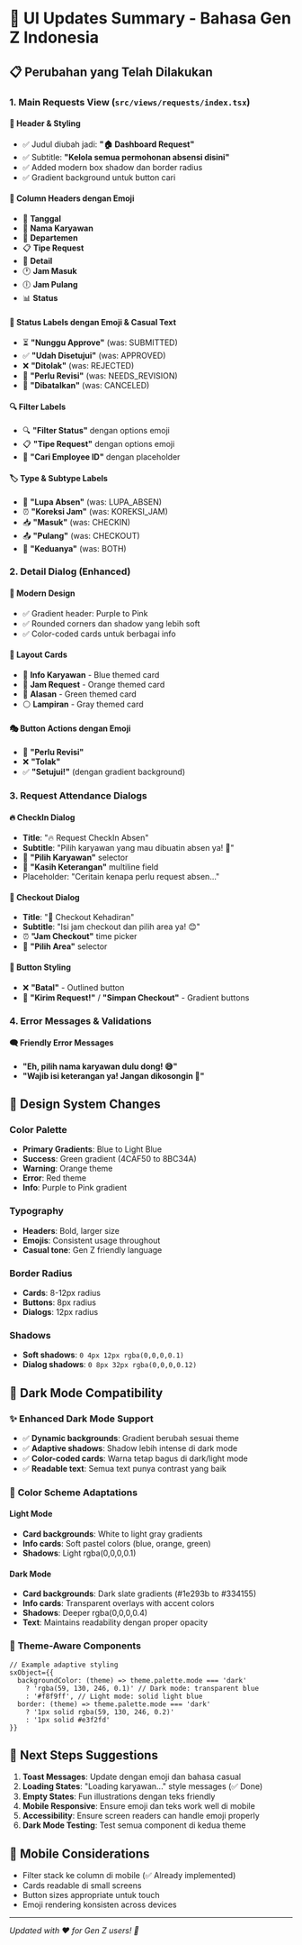 # 🚀 UI Updates Summary - Bahasa Gen Z Indonesia

## 📋 Perubahan yang Telah Dilakukan

### 1. **Main Requests View** (`src/views/requests/index.tsx`)

#### 🎨 Header & Styling
- ✅ Judul diubah jadi: **"🏠 Dashboard Request"** 
- ✅ Subtitle: **"Kelola semua permohonan absensi disini"**
- ✅ Added modern box shadow dan border radius
- ✅ Gradient background untuk button cari

#### 🔖 Column Headers dengan Emoji
- 📅 **Tanggal** 
- 👤 **Nama Karyawan**
- 🏢 **Departemen**  
- 📋 **Tipe Request**
- 🔖 **Detail**
- 🕐 **Jam Masuk**
- 🕕 **Jam Pulang**
- 📊 **Status**

#### 🎯 Status Labels dengan Emoji & Casual Text
- ⏳ **"Nunggu Approve"** (was: SUBMITTED)
- ✅ **"Udah Disetujui"** (was: APPROVED) 
- ❌ **"Ditolak"** (was: REJECTED)
- 📝 **"Perlu Revisi"** (was: NEEDS_REVISION)
- 🚫 **"Dibatalkan"** (was: CANCELED)

#### 🔍 Filter Labels
- 🔍 **"Filter Status"** dengan options emoji
- 📋 **"Tipe Request"** dengan options emoji  
- 🔎 **"Cari Employee ID"** dengan placeholder

#### 🏷️ Type & Subtype Labels
- 🙈 **"Lupa Absen"** (was: LUPA_ABSEN)
- ⏰ **"Koreksi Jam"** (was: KOREKSI_JAM)
- 📥 **"Masuk"** (was: CHECKIN)
- 📤 **"Pulang"** (was: CHECKOUT)  
- 🔄 **"Keduanya"** (was: BOTH)

### 2. **Detail Dialog** (Enhanced)

#### 🎨 Modern Design
- ✅ Gradient header: Purple to Pink
- ✅ Rounded corners dan shadow yang lebih soft
- ✅ Color-coded cards untuk berbagai info

#### 📱 Layout Cards
- 💙 **Info Karyawan** - Blue themed card
- 🧡 **Jam Request** - Orange themed card  
- 💚 **Alasan** - Green themed card
- ⚪ **Lampiran** - Gray themed card

#### 🎭 Button Actions dengan Emoji
- 📝 **"Perlu Revisi"**
- ❌ **"Tolak"**
- ✅ **"Setujui!"** (dengan gradient background)

### 3. **Request Attendance Dialogs**

#### 🔥 CheckIn Dialog
- **Title**: "🔥 Request CheckIn Absen"
- **Subtitle**: "Pilih karyawan yang mau dibuatin absen ya! 📝"
- 👤 **"Pilih Karyawan"** selector
- 💬 **"Kasih Keterangan"** multiline field
- Placeholder: "Ceritain kenapa perlu request absen..."

#### 📄 Checkout Dialog  
- **Title**: "📄 Checkout Kehadiran"
- **Subtitle**: "Isi jam checkout dan pilih area ya! 😊"
- ⏰ **"Jam Checkout"** time picker
- 📍 **"Pilih Area"** selector

#### 🎨 Button Styling
- ❌ **"Batal"** - Outlined button
- 🚀 **"Kirim Request!"** / **"Simpan Checkout"** - Gradient buttons

### 4. **Error Messages & Validations**

#### 🗨️ Friendly Error Messages
- **"Eh, pilih nama karyawan dulu dong! 😅"**
- **"Wajib isi keterangan ya! Jangan dikosongin 🙏"**

## 🎨 Design System Changes

### Color Palette
- **Primary Gradients**: Blue to Light Blue
- **Success**: Green gradient (4CAF50 to 8BC34A)
- **Warning**: Orange theme  
- **Error**: Red theme
- **Info**: Purple to Pink gradient

### Typography
- **Headers**: Bold, larger size
- **Emojis**: Consistent usage throughout
- **Casual tone**: Gen Z friendly language

### Border Radius
- **Cards**: 8-12px radius
- **Buttons**: 8px radius  
- **Dialogs**: 12px radius

### Shadows
- **Soft shadows**: `0 4px 12px rgba(0,0,0,0.1)`
- **Dialog shadows**: `0 8px 32px rgba(0,0,0,0.12)`

## 🌙 Dark Mode Compatibility

### ✨ **Enhanced Dark Mode Support**
- ✅ **Dynamic backgrounds**: Gradient berubah sesuai theme
- ✅ **Adaptive shadows**: Shadow lebih intense di dark mode
- ✅ **Color-coded cards**: Warna tetap bagus di dark/light mode
- ✅ **Readable text**: Semua text punya contrast yang baik

### 🎨 **Color Scheme Adaptations**

#### Light Mode
- **Card backgrounds**: White to light gray gradients
- **Info cards**: Soft pastel colors (blue, orange, green)
- **Shadows**: Light rgba(0,0,0,0.1)

#### Dark Mode  
- **Card backgrounds**: Dark slate gradients (#1e293b to #334155)
- **Info cards**: Transparent overlays with accent colors
- **Shadows**: Deeper rgba(0,0,0,0.4)
- **Text**: Maintains readability dengan proper opacity

### 📱 **Theme-Aware Components**
```tsx
// Example adaptive styling
sxObject={{
  backgroundColor: (theme) => theme.palette.mode === 'dark' 
    ? 'rgba(59, 130, 246, 0.1)' // Dark mode: transparent blue
    : '#f8f9ff', // Light mode: solid light blue
  border: (theme) => theme.palette.mode === 'dark' 
    ? '1px solid rgba(59, 130, 246, 0.2)' 
    : '1px solid #e3f2fd'
}}
```

## 🚀 Next Steps Suggestions

1. **Toast Messages**: Update dengan emoji dan bahasa casual
2. **Loading States**: "Loading karyawan..." style messages (✅ Done)
3. **Empty States**: Fun illustrations dengan teks friendly
4. **Mobile Responsive**: Ensure emoji dan teks work well di mobile
5. **Accessibility**: Ensure screen readers can handle emoji properly
6. **Dark Mode Testing**: Test semua component di kedua theme

## 📱 Mobile Considerations

- Filter stack ke column di mobile (✅ Already implemented)
- Cards readable di small screens
- Button sizes appropriate untuk touch
- Emoji rendering konsisten across devices

---

*Updated with ❤️ for Gen Z users! 🎉*
